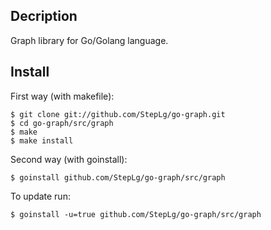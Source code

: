 Decription
--------
Graph library for Go/Golang language.

Install
--------
First way (with makefile):

	$ git clone git://github.com/StepLg/go-graph.git
	$ cd go-graph/src/graph
	$ make
	$ make install

Second way (with goinstall):

	$ goinstall github.com/StepLg/go-graph/src/graph

To update run:

	$ goinstall -u=true github.com/StepLg/go-graph/src/graph

